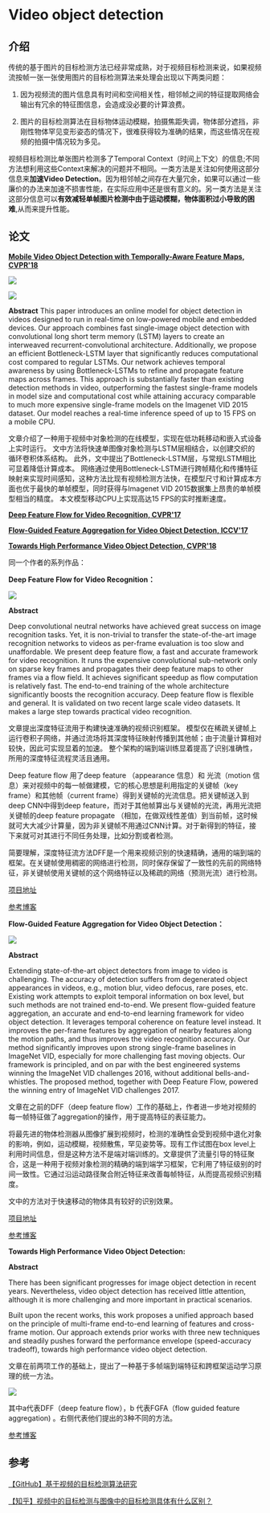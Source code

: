 # Video object detection

## 介绍

传统的基于图片的目标检测方法已经非常成熟，对于视频目标检测来说，如果视频流按帧一张一张使用图片的目标检测算法来处理会出现以下两类问题：

1. 因为视频流的图片信息具有时间和空间相关性，相邻帧之间的特征提取网络会输出有冗余的特征图信息，会造成没必要的计算浪费。

2. 图片的目标检测算法在目标物体运动模糊，拍摄焦距失调，物体部分遮挡，非刚性物体罕见变形姿态的情况下，很难获得较为准确的结果，而这些情况在视频的拍摄中情况较为多见。

视频目标检测比单张图片检测多了Temporal Context（时间上下文）的信息;不同方法想利用这些Context来解决的问题并不相同。一类方法是关注如何使用这部分信息来**加速Video Detection**。因为相邻帧之间存在大量冗余，如果可以通过一些廉价的办法来加速不损害性能，在实际应用中还是很有意义的。另一类方法是关注这部分信息可以**有效减轻单帧图片检测中由于运动模糊，物体面积过小导致的困难**,从而来提升性能。

## 论文

**[Mobile Video Object Detection with Temporally-Aware Feature Maps, CVPR'18](https://arxiv.org/abs/1711.06368)**

![](images/0042.png)

![](images/0043.png)

**Abstract**
This paper introduces an online model for object detection in videos designed to run in real-time on low-powered mobile and embedded devices. Our approach combines fast single-image object detection with convolutional long short term memory (LSTM) layers to create an interweaved recurrent-convolutional architecture. Additionally, we propose an efficient Bottleneck-LSTM layer that significantly reduces computational cost compared to regular LSTMs. Our network achieves temporal awareness by using Bottleneck-LSTMs to refine and propagate feature maps across frames. This approach is substantially faster than existing detection methods in video, outperforming the fastest single-frame models in model size and computational cost while attaining accuracy comparable to much more expensive single-frame models on the Imagenet VID 2015 dataset. Our model reaches a real-time inference speed of up to 15 FPS on a mobile CPU.

文章介绍了一种用于视频中对象检测的在线模型，实现在低功耗移动和嵌入式设备上实时运行。 文中方法将快速单图像对象检测与LSTM层相结合，以创建交织的循环卷积体系结构。 此外，文中提出了Bottleneck-LSTM层，与常规LSTM相比可显着降低计算成本。 网络通过使用Bottleneck-LSTM进行跨帧精化和传播特征映射来实现时间感知，这种方法比现有视频检测方法快，在模型尺寸和计算成本方面也优于最快的单帧模型，同时获得与Imagenet VID 2015数据集上昂贵的单帧模型相当的精度。 本文模型移动CPU上实现高达15 FPS的实时推断速度。

**[Deep Feature Flow for Video Recognition, CVPR'17](https://arxiv.org/abs/1611.07715)**

**[Flow-Guided Feature Aggregation for Video Object Detection, ICCV'17](https://arxiv.org/abs/1703.10025)**

**[Towards High Performance Video Object Detection, CVPR'18](https://arxiv.org/abs/1711.11577)**

同一个作者的系列作品：

**Deep Feature Flow for Video Recognition：**

![](images/0044.png)

**Abstract**

Deep convolutional neutral networks have achieved great success on image recognition tasks. Yet, it is non-trivial to transfer the state-of-the-art image recognition networks to videos as per-frame evaluation is too slow and unaffordable. We present deep feature flow, a fast and accurate framework for video recognition. It runs the expensive convolutional sub-network only on sparse key frames and propagates their deep feature maps to other frames via a flow field. It achieves significant speedup as flow computation is relatively fast. The end-to-end training of the whole architecture significantly boosts the recognition accuracy. Deep feature flow is flexible and general. It is validated on two recent large scale video datasets. It makes a large step towards practical video recognition.

文章提出深度特征流用于构建快速准确的视频识别框架。 模型仅在稀疏关键帧上运行卷积子网络，并通过流场将其深度特征映射传播到其他帧；由于流量计算相对较快，因此可实现显着的加速。 整个架构的端到端训练显着提高了识别准确性，所用的深度特征流程灵活且通用。

Deep feature flow 用了deep feature （appearance 信息）和 光流（motion 信息）来对视频中的每一帧做建模，它的核心思想是利用指定的关键帧（key frame）和其他帧（current frame）得到关键帧的光流信息。把关键帧送入到deep CNN中得到deep feature，而对于其他帧算出与关键帧的光流，再用光流把关键帧的deep feature propagate （相加，在做双线性差值）到当前帧，这时候就可大大减少计算量，因为非关键帧不用通过CNN计算。对于新得到的特征，接下来就可对其进行不同任务处理，比如分割或者检测。

简要理解，深度特征流方法DFF是一个用来视频识别的快速精确，通用的端到端的框架。在关键帧使用稠密的网络进行检测，同时保存保留了一致性的先前的网络特征，非关键帧使用关键帧的这个网络特征以及稀疏的网络（预测光流）进行检测。

[项目地址](https://github.com/msracver/Deep-Feature-Flow)

[参考博客](https://blog.csdn.net/lxt1994/article/details/79952310)

**Flow-Guided Feature Aggregation for Video Object Detection：**

![](images/0045.png)

**Abstract**

Extending state-of-the-art object detectors from image to video is challenging. The accuracy of detection suffers from degenerated object appearances in videos, e.g., motion blur, video defocus, rare poses, etc. Existing work attempts to exploit temporal information on box level, but such methods are not trained end-to-end. We present flow-guided feature aggregation, an accurate and end-to-end learning framework for video object detection. It leverages temporal coherence on feature level instead. It improves the per-frame features by aggregation of nearby features along the motion paths, and thus improves the video recognition accuracy. Our method significantly improves upon strong single-frame baselines in ImageNet VID, especially for more challenging fast moving objects. Our framework is principled, and on par with the best engineered systems winning the ImageNet VID challenges 2016, without additional bells-and-whistles. The proposed method, together with Deep Feature Flow, powered the winning entry of ImageNet VID challenges 2017.

文章在之前的DFF（deep feature flow）工作的基础上，作者进一步地对视频的每一帧特征做了aggregation的操作，用于提高特征的表征能力。

将最先进的物体检测器从图像扩展到视频时，检测的准确性会受到视频中退化对象的影响，例如，运动模糊，视频散焦，罕见姿势等。现有工作试图在box level上利用时间信息，但是这种方法不是端对端训练的。文章提供了流量引导的特征聚合，这是一种用于视频对象检测的精确的端到端学习框架，它利用了特征级别的时间一致性。它通过沿运动路径聚合附近特征来改善每帧特征，从而提高视频识别精度。

文中的方法对于快速移动的物体具有较好的识别效果。

[项目地址](https://github.com/msracver/Flow-Guided-Feature-Aggregation)

[参考博客](https://blog.csdn.net/lxt1994/article/details/79953401)

**Towards High Performance Video Object Detection:**

**Abstract**

There has been significant progresses for image object detection in recent years. Nevertheless, video object detection has received little attention, although it is more challenging and more important in practical scenarios.

Built upon the recent works, this work proposes a unified approach based on the principle of multi-frame end-to-end learning of features and cross-frame motion. Our approach extends prior works with three new techniques and steadily pushes forward the performance envelope (speed-accuracy tradeoff), towards high performance video object detection.

文章在前两项工作的基础上，提出了一种基于多帧端到端特征和跨框架运动学习原理的统一方法。

![](images/0046.png)

其中a代表DFF（deep feature flow），b 代表FGFA（flow guided feature aggregation) 。右侧代表他们提出的3种不同的方法。

[参考博客](https://zhuanlan.zhihu.com/p/37068429)

## 参考

[【GitHub】基于视频的目标检测算法研究](https://github.com/guanfuchen/video_obj)

[【知乎】视频中的目标检测与图像中的目标检测具体有什么区别？](https://www.zhihu.com/question/52185576)